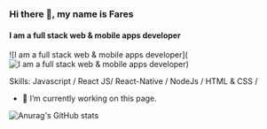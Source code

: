 ### Hi there 👋, my name is Fares
#### I am a full stack web & mobile apps developer
![I am a full stack web & mobile apps developer](![I am a full stack web & mobile apps developer](https://media-exp1.licdn.com/dms/image/C4E16AQF_kh1Gc0oIUQ/profile-displaybackgroundimage-shrink_350_1400/0/1658762566924?e=1665014400&v=beta&t=moiDzZTnp__MR7bRSI72DgxHnFFavAsKEmN6b10Hfys))

Skills: Javascript / React JS/ React-Native / NodeJs / HTML & CSS / 

- 🔭 I’m currently working on this page. 





![Anurag's GitHub stats](https://github-readme-stats.vercel.app/api?username=faresharmali&count_private=true)
